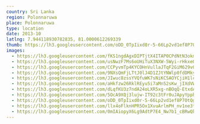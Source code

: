 ```yaml
---
country: Sri Lanka
region: Polonnaruwa
place: Polonnaruwa
type: location
date: 2013-10
latlng: 7.944118930782835, 81.0000612269339
thumb: https://lh3.googleusercontent.com/oDD_0TpIixd0r-5-66Lp2vd1ef8P7OtQgQKxOsw_NX7Qrg5cBdP2cqVu_idOz6OcxZj2iVS4RdrGYBJeYZDGXoN0KHUgujkEOXs0vEAzWioyb3Gfukw-XM0IIm7Hg6T5d5mq0s02sA
images:
  - https://lh3.googleusercontent.com/fKS1ngdAgxDIPTjtX4ITAP0CPdNtN3okmj8UELqgzfqO9EiR_x-5s0rKAoE7O38qffmXuFJLwlJhEUUTEuOeA_X_uWCcxi41Ir8I2QOEpzTl8VObJNlZ-vVZeSVghbmiS1Nvt-13Tg
  - https://lh3.googleusercontent.com/usNwzF7Ms6oUHiTuX3NXW-5Wyi-rHkxeOTRTtwQ6G5pMW8owe0VJgdQsq7nHu28AjelwpmvPYK_ANKMMAZzv8rhGLOq7PjUL_MdRykO6hQpX-wtXrKjvGzZgsex7Yn1EuGwnzuQXzA
  - https://lh3.googleusercontent.com/CCPyvmTp4KYCOHnVullaJTqF2GiM629vQmbyrs_Ql5OJI4qrBgY4RagPVUTf_2ng2Uei5R-B_X4UIJVrJIidm77rAt-M51Z09GhifVeyBZUDrfxnYxdzODcmhxeWr7GF8txM0ZpDyA
  - https://lh3.googleusercontent.com/9NXsQmFjLTtJ0lJ4D1ZJtYNWlp0fdDMky5UfqYCsUya7psrLef3bZzj1uBK4taD8cWKvyA7bn64Wt8Y0nxJMyiwc819AwMFL0hoyF4rClztCwXK5mEfJmofwiD3H6l3HX07aIK5NRg
  - https://lh3.googleusercontent.com/JIwuc8zssYVQfuWK7sNiKCSAOYCjiH1lc_vx4jo_Mhy75S5KsIGMJBUL4yQJbN7Hb4laNpz9d10RD_xe3NdB7HQMfVSMSS0W5Ct6oEVKkYmfO1KY2iTvYg9wUBf_xFXAYdbynfQ9DQ
  - https://lh3.googleusercontent.com/aHkfzw26RklREyu5i7aMn52sKw_jIXdVWw0kSvlOrNdgSp2SuN8yMpqwkMzXh9-S2QZ1ykjaso9WMl8HkSMnGisNTfaupgwPNHeON1ShuIv9n_-t3x3Oy6RsENGmwNVX03EscaWAFg
  - https://lh3.googleusercontent.com/dLqfKU3z7ndA24oLXR5xg-nBOqQ-EtxdAHlyixg1UezFTMEK7r_WmMaQH8Rkj0_ilNUVhK5MoKEotS5ZKdUIduTSpXFofniI8EC5Nwj6iuL55xkIDW3Hym1KpuSL8mG479b2Em0M2w
  - https://lh3.googleusercontent.com/5OcA9XQj3lujw-IT92c3tFr0uJApyYpph6qEzphCBK_E2sm9pKFVEmsplUTyuI31kTcdlwK5V26Tr3j-LQgGRszF-U1Aqs_Sa81ZSxpyjRwUUzbQ2LQS5WsQSDTUV5Hq27CNhjF-qg
  - https://lh3.googleusercontent.com/oDD_0TpIixd0r-5-66Lp2vd1ef8P7OtQgQKxOsw_NX7Qrg5cBdP2cqVu_idOz6OcxZj2iVS4RdrGYBJeYZDGXoN0KHUgujkEOXs0vEAzWioyb3Gfukw-XM0IIm7Hg6T5d5mq0s02sA
  - https://lh3.googleusercontent.com/llx4oFlknHPR5Ox1XvuArlmPH_nv1ne3tQyIjVVHusqhtP_NX0m2apdMjxrCr_Y7IjDBF6WN-mB-aBU3JkrxHVZohsEXNBaC-gGoDm3hA5ilgLLP_-O1lC2bGx9DQQvAGub30ORYJw
  - https://lh3.googleusercontent.com/0mIAiopyX6Lg9AdtP7E4_Nw7b1_cBRwQkmLAwt0p3ubbVv3cch54-NgRyFkMPJ6nHpq_s9PW0mJrhnFgqcemZa-EvY8oMNo5dE91NwxPhODyG1S8XUIySRZ1uHt6CANbyfkd6h27nQ
---
```

